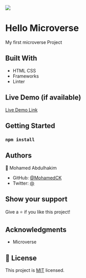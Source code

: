 ![](https://img.shields.io/badge/Microverse-blueviolet)

# Hello Microverse

My first microverse Project

## Built With

- HTML CSS
- Frameworks
- Linter

## Live Demo (if available)

[Live Demo Link]()

## Getting Started

### `npm install`

## Authors

👤 Mohamed Abdulhakim

- GitHub: [@MohamedCK](https://github.com/MohamedCK)
- Twitter: [@](https://twitter.com/MohamedCK0)

## Show your support

Give a ⭐️ if you like this project!

## Acknowledgments

- Microverse

## 📝 License

This project is [MIT](./LICENSE) licensed.

